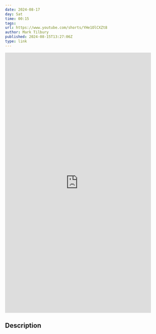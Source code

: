 ```yaml
---
date: 2024-08-17
day: Sat
time: 00:15
tags:
url: https://www.youtube.com/shorts/YHe1OlCXZt8
author: Mark Tilbury
published: 2024-08-15T13:27:06Z
type: link
---
```


<iframe width="480" height="854" src="https://www.youtube.com/embed/YHe1OlCXZt8" frameborder="0" allowfullscreen></iframe>

## Description
